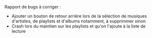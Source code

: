 Rapport de bugs à corriger :
- Ajouter un bouton de retour arrière lors de la sélection de musiques d'artistes, de playlists et d'albums notamment, à supprimmer sinon
- Crash lors du maintien sur les playlists et qu'on l'ajoute à la liste de lecture 